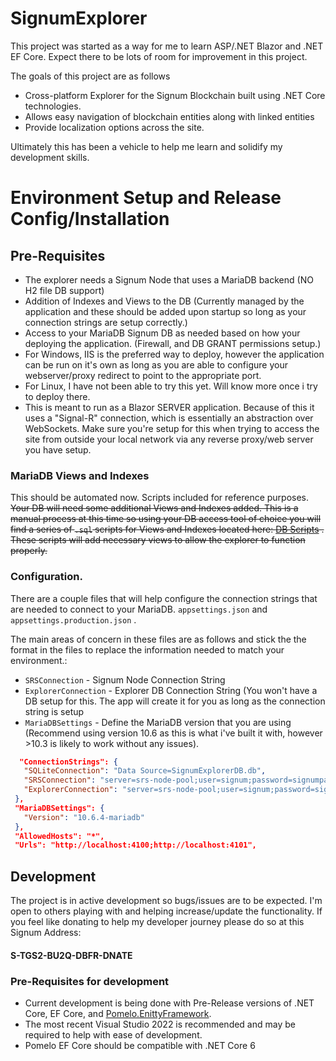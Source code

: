 # SignumExplorer
This project was started as a way for me to learn ASP/.NET Blazor and .NET EF Core.  Expect there to be lots of room for improvement in this project.

The goals of this project are as follows
  - Cross-platform Explorer for the Signum Blockchain built using .NET Core technologies.
  - Allows easy navigation of blockchain entities along with linked entities
  - Provide localization options across the site.

Ultimately this has been a vehicle to help me learn and solidify my development skills.


# Environment Setup and Release Config/Installation

## Pre-Requisites
  - The explorer needs a Signum Node that uses a MariaDB backend (NO H2 file DB support)
  - Addition of Indexes and Views to the DB (Currently managed by the application and these should be added upon startup so long as your connection strings are setup correctly.)
  - Access to your MariaDB Signum DB as needed based on how your deploying the application.  (Firewall, and DB GRANT permissions setup.)
  - For Windows,  IIS is the preferred way to deploy, however the application can be run on it's own as long as you are able to configure your webserver/proxy redirect to point to the appropriate port.
  - For Linux, I have not been able to try this yet.  Will know more once i try to deploy there.
  - This is meant to run as a Blazor SERVER application.  Because of this it uses a "Signal-R" connection, which is essentially an abstraction over WebSockets.  Make sure you're setup for this when trying to access the site from outside your local network via any reverse proxy/web server you have setup.

### MariaDB Views and Indexes
This should be automated now.  Scripts included for reference purposes.
~~Your DB will need some additional Views and Indexes added.  This is a manual process at this 
time so using your DB access tool of choice you will find a series of `.sql` scripts for Views and Indexes located here:
 [DB Scripts](https://github.com/rodrigue10/SignumExplorer/tree/master/SignumExplorer/DB%20scripts) .  These scripts will add necessary views to allow the explorer to function properly.~~
 
 ### Configuration.
 There are a couple files that will help configure the connection strings that are needed to connect to your MariaDB.
 `appsettings.json` and `appsettings.production.json` . 
 
 The main areas of concern in these files are as follows and stick the the format in the files to replace the information needed to match your environment.:
  - `SRSConnection` - Signum Node Connection String
  -  `ExplorerConnection` - Explorer DB Connection String (You won't have a DB setup for this.  The app will create it for you as long as the connection string is setup
  -  `MariaDBSettings` - Define the MariaDB version that you are using (Recommend using version 10.6 as this is what i've built it with, however >10.3 is likely to work without any issues).  
 
 ```json
   "ConnectionStrings": {
    "SQLiteConnection": "Data Source=SignumExplorerDB.db",
    "SRSConnection": "server=srs-node-pool;user=signum;password=signumpassword;database=signum",
    "ExplorerConnection": "server=srs-node-pool;user=signum;password=signumpassword;database=explorer"
  },
  "MariaDBSettings": {
    "Version": "10.6.4-mariadb"
  },
  "AllowedHosts": "*",
  "Urls": "http://localhost:4100;http://localhost:4101",
 ```
  
## Development

The project is in active development so bugs/issues are to be expected.  I'm open to others playing with and helping increase/update the functionality.  If you feel like donating to help my developer journey please do so at this Signum Address: 
#### S-TGS2-BU2Q-DBFR-DNATE

### Pre-Requisites for development
  - Current development is being done with Pre-Release versions of .NET Core, EF Core, and [Pomelo.EnittyFramework](https://github.com/PomeloFoundation). 
  - The most recent Visual Studio 2022 is recommended and may be required to help with ease of development.
  - Pomelo EF Core should be compatible with .NET Core 6
  



